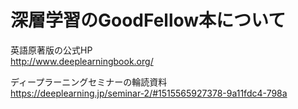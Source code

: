 # 深層学習のGoodFellow本について
英語原著版の公式HP  
http://www.deeplearningbook.org/  

ディープラーニングセミナーの輪読資料  
https://deeplearning.jp/seminar-2/#1515565927378-9a11fdc4-798a  


